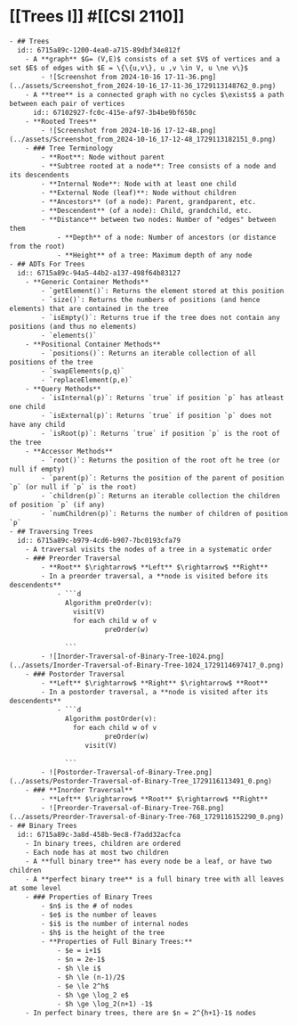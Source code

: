 # [[Trees I]] #[[CSI 2110]]
	- ## Trees
	  id:: 6715a89c-1200-4ea0-a715-89dbf34e812f
		- A **graph** $G= (V,E)$ consists of a set $V$ of vertices and a set $E$ of edges with $E = \{\{u,v\}, u ,v \in V, u \ne v\}$
			- ![Screenshot from 2024-10-16 17-11-36.png](../assets/Screenshot_from_2024-10-16_17-11-36_1729113148762_0.png)
		- A **tree** is a connected graph with no cycles $\exists$ a path between each pair of vertices
		  id:: 67102927-fc0c-415e-af97-3b4be9bf650c
		- **Rooted Trees**
			- ![Screenshot from 2024-10-16 17-12-48.png](../assets/Screenshot_from_2024-10-16_17-12-48_1729113182151_0.png)
		- ### Tree Terminology
			- **Root**: Node without parent
			- **Subtree rooted at a node**: Tree consists of a node and its descendents
			- **Internal Node**: Node with at least one child
			- **External Node (leaf)**: Node without children
			- **Ancestors** (of a node): Parent, grandparent, etc.
			- **Descendent** (of a node): Child, grandchild, etc.
			- **Distance** between two nodes: Number of "edges" between them
				- **Depth** of a node: Number of ancestors (or distance from the root)
				- **Height** of a tree: Maximum depth of any node
	- ## ADTs For Trees
	  id:: 6715a89c-94a5-44b2-a137-498f64b83127
		- **Generic Container Methods**
			- `getElement()`: Returns the element stored at this position
			- `size()`: Returns the numbers of positions (and hence elements) that are contained in the tree
			- `isEmpty()`: Returns true if the tree does not contain any positions (and thus no elements)
			- `elements()`
		- **Positional Container Methods**
			- `positions()`: Returns an iterable collection of all positions of the tree
			- `swapElements(p,q)`
			- `replaceElement(p,e)`
		- **Query Methods**
			- `isInternal(p)`: Returns `true` if position `p` has atleast one child
			- `isExternal(p)`: Returns `true` if position `p` does not have any child
			- `isRoot(p)`: Returns `true` if position `p` is the root of the tree
		- **Accessor Methods**
			- `root()`: Returns the position of the root oft he tree (or null if empty)
			- `parent(p)`: Returns the position of the parent of position `p` (or null if `p` is the root)
			- `children(p)`: Returns an iterable collection the children of position `p` (if any)
			- `numChildren(p)`: Returns the number of children of position `p`
	- ## Traversing Trees
	  id:: 6715a89c-b979-4cd6-b907-7bc0193cfa79
		- A traversal visits the nodes of a tree in a systematic order
		- ### Preorder Traversal
			- **Root** $\rightarrow$ **Left** $\rightarrow$ **Right**
			- In a preorder traversal, a **node is visited before its descendents**
				- ```d
				  Algorithm preOrder(v):
				  	visit(V)
				  	for each child w of v
				        	preOrder(w)
				  	
				  ```
			- ![Inorder-Traversal-of-Binary-Tree-1024.png](../assets/Inorder-Traversal-of-Binary-Tree-1024_1729114697417_0.png)
		- ### Postorder Traversal
			- **Left** $\rightarrow$ **Right** $\rightarrow$ **Root**
			- In a postorder traversal, a **node is visited after its descendents**
				- ```d
				  Algorithm postOrder(v):
				  	for each child w of v
				        	preOrder(w)
				       visit(V)
				  
				  ```
			- ![Postorder-Traversal-of-Binary-Tree.png](../assets/Postorder-Traversal-of-Binary-Tree_1729116113491_0.png)
		- ### **Inorder Traversal**
			- **Left** $\rightarrow$ **Root** $\rightarrow$ **Right**
			- ![Preorder-Traversal-of-Binary-Tree-768.png](../assets/Preorder-Traversal-of-Binary-Tree-768_1729116152290_0.png)
	- ## Binary Trees
	  id:: 6715a89c-3a8d-458b-9ec8-f7add32acfca
		- In binary trees, children are ordered
		- Each node has at most two children
		- A **full binary tree** has every node be a leaf, or have two children
		- A **perfect binary tree** is a full binary tree with all leaves at some level
		- ### Properties of Binary Trees
			- $n$ is the # of nodes
			- $e$ is the number of leaves
			- $i$ is the number of internal nodes
			- $h$ is the height of the tree
			- **Properties of Full Binary Trees:**
				- $e = i+1$
				- $n = 2e-1$
				- $h \le i$
				- $h \le (n-1)/2$
				- $e \le 2^h$
				- $h \ge \log_2 e$
				- $h \ge \log_2(n+1) -1$
		- In perfect binary trees, there are $n = 2^{h+1}-1$ nodes